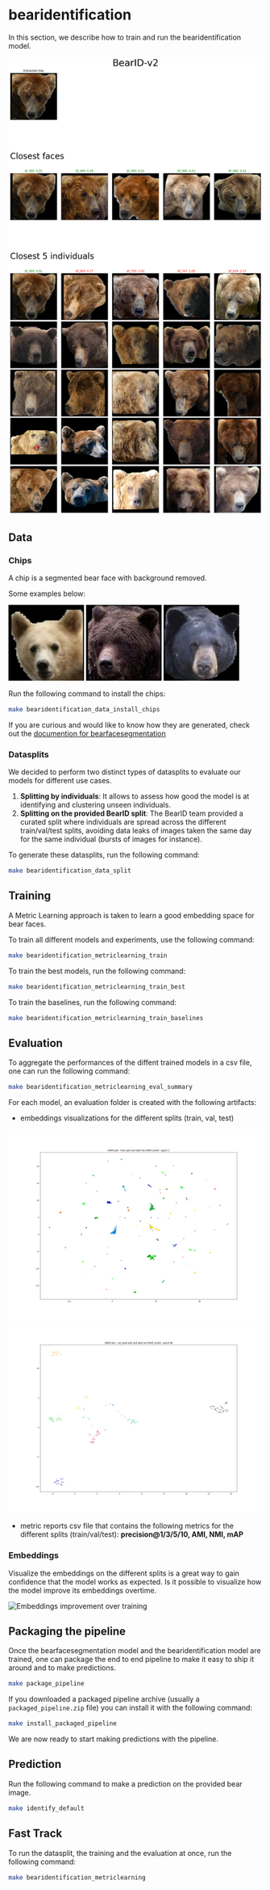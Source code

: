 # bearidentification

In this section, we describe how to train and run the
bearidentification model.

<img src="./assets/images/model_output/identification/prediction_at_5_individuals_5_samples_per_individual.png" alt="Identification of a bear" width="550px" />

## Data

### Chips

A chip is a segmented bear face with background removed.

Some examples below:

![Chip 1](./assets/images/chips/image1.jpg) ![Chip 2](./assets/images/chips/image2.jpg) ![Chip 3](./assets/images/chips/image3.jpg)

Run the following command to install the chips:

```sh
make bearidentification_data_install_chips
```

If you are curious and would like to know how they are generated, check out the
[documention for bearfacesegmentation](./bearfacesegmentation.md)

### Datasplits

We decided to perform two distinct types of datasplits to evaluate our models
for different use cases.
1. __Splitting by individuals__: It allows to  assess how good the model is at
   identifying and clustering unseen individuals.
2. __Splitting on the provided BearID split__: The BearID team provided a
   curated split where individuals are spread across the different
train/val/test splits, avoiding data leaks of images taken the same day for the
same individual (bursts of images for instance).

To generate these datasplits, run the following command:

```sh
make bearidentification_data_split
```

## Training

A Metric Learning approach is taken to learn a good embedding space for
bear faces.

To train all different models and experiments, use the following command:

```sh
make bearidentification_metriclearning_train
```

To train the best models, run the following command:

```sh
make bearidentification_metriclearning_train_best
```

To train the baselines, run the following command:

```sh
make bearidentification_metriclearning_train_baselines
```

## Evaluation

To aggregate the performances of the diffent trained models in a csv
file, one can run the following command:

```sh
make bearidentification_metriclearning_eval_summary
```

For each model, an evaluation folder is created with the following artifacts:

- embeddings visualizations for the different splits (train, val, test)

![Embeddings train split](./assets/images/evaluation/embeddings/umap_epoch_1_train.png) ![Embeddings val split](./assets/images/evaluation/embeddings/umap_epoch_66_val_small.png)

- metric reports csv file that contains the following metrics for the different splits (train/val/test): __precision@1/3/5/10, AMI, NMI, mAP__

### Embeddings

Visualize the embeddings on the different splits is a great way to gain confidence that the model works as expected. Is it possible to visualize how the model improve its embeddings overtime.

<img src="./assets/images/evaluation/embeddings/animated-embeddings.gif" alt="Embeddings improvement over training">

## Packaging the pipeline

Once the bearfacesegmentation model and the bearidentification model are
trained, one can package the end to end pipeline to make it easy to ship
it around and to make predictions.

```sh
make package_pipeline
```

If you downloaded a packaged pipeline archive (usually a
`packaged_pipeline.zip` file) you can install it with the following
command:

```sh
make install_packaged_pipeline
```

We are now ready to start making predictions with the pipeline.

## Prediction

Run the following command to make a prediction on the provided bear image.

```sh
make identify_default
```

## Fast Track

To run the datasplit, the training and the evaluation at once, run the
following command:

```sh
make bearidentification_metriclearning
```
